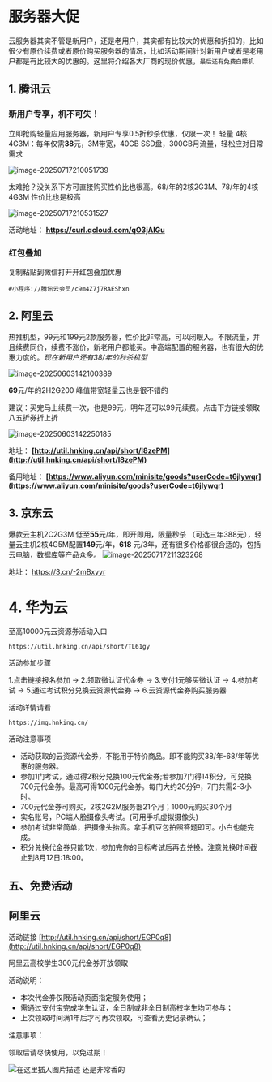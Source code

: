 



# 服务器大促

云服务器其实不管是新用户，还是老用户，其实都有比较大的优惠和折扣的，比如很少有原价续费或者原价购买服务器的情况，比如活动期间针对新用户或者是老用户都是有比较大的优惠的。这里将介绍各大厂商的现价优惠，`最后还有免费白嫖机`

## 1. 腾讯云

### 新用户专享，机不可失！

立即抢购轻量应用服务器，新用户专享0.5折秒杀优惠，仅限一次！
轻量 4核4G3M：每年仅需**38**元，3M带宽，40GB SSD盘，300GB月流量，轻松应对日常需求

![image-20250717210051739](https://img.hnking.cn//blog/202507172100848.png)

太难抢？没关系下方可直接购买性价比也很高。68/年的2核2G3M、78/年的4核4G3M 性价比也是极高

![image-20250717210531527](https://img.hnking.cn//blog/202507172105634.png)

活动地址：
**https://curl.qcloud.com/qO3jAlGu**

### 红包叠加 

复制粘贴到微信打开开红包叠加优惠

```
#小程序://腾讯云会员/c9m4Z7j7RAEShxn
```

## 2. 阿里云

热推机型，99元和199元2款服务器，性价比非常高，可以闭眼入。不限流量，并且续费同价，续费不涨价，新老用户都能买。中高端配置的服务器，也有很大的优惠力度的。*现在新用户还有38/年的秒杀机型*

![image-20250603142100389](https://img.hnking.cn//blog/202507172041465.png)

**69**元/年的2H2G200 峰值带宽轻量云也是很不错的

建议：买完马上续费一次，也是99元，明年还可以99元续费。点击下方链接领取八五折券折上折

![image-20250603142250185](https://img.hnking.cn//blog/202507172041647.png)

地址：
**[http://util.hnking.cn/api/short/I8zePM](http://util.hnking.cn/api/short/I8zePM)**

备用地址：
**[https://www.aliyun.com/minisite/goods?userCode=t6jlywqr](https://www.aliyun.com/minisite/goods?userCode=t6jlywqr)** 

## 3. 京东云

爆款云主机2C2G3M 低至**55**元/年，即开即用，限量秒杀 （可选三年388元），轻量云主机2核4G5M配置**149**元/年，**618** 元/3年，还有很多价格都很合适的，包括云电脑，数据库等产品众多。
![image-20250717211323268](https://img.hnking.cn//blog/202507172113403.png)

地址：
https://3.cn/-2mBxyyr

# 4. 华为云

至高10000元云资源券活动入口

```
https://util.hnking.cn/api/short/TL61gy
```

活动参加步骤

1.点击链接报名参加 → 2.领取微认证代金券 → 3.支付1元够买微认证 → 4.参加考试 → 5.通过考试积分兑换云资源代金券 → 6.云资源代金券购买服务器

活动详情请看

```
https://img.hnking.cn/
```

活动注意事项

- 活动获取的云资源代金券，不能用于特价商品。即不能购买38/年-68/年等优惠的服务器。
- 参加1门考试，通过得2积分兑换100元代金券;若参加7门得14积分，可兑换700元代金券。最高可得1000元代金券。每门大约20分钟，7门共需2-3小时。
- 700元代金券可购买，2核2G2M服务器21个月；1000元购买30个月
- 实名账号，PC端人脸摄像头考试。(可用手机虚拟摄像头)
- 参加考试非常简单，把摄像头抬高。拿手机豆包拍照答题即可。小白也能完成。
- 积分兑换代金券只能1次，参加完你的目标考试后再去兑换。注意兑换时间截止到8月12日:18:00。

## 五、免费活动

## 阿里云

活动链接 [http://util.hnking.cn/api/short/EGP0q8](http://util.hnking.cn/api/short/EGP0q8)

阿里云高校学生300元代金券开放领取

活动说明：

 - 本次代金券仅限活动页面指定服务使用；
 - 需通过支付宝完成学生认证，全日制或非全日制高校学生均可参与；
 - 上次领取时间满1年后才可再次领取，可查看历史记录确认；

注意事项：

领取后请尽快使用，以免过期！

![在这里插入图片描述](https://img.hnking.cn//blog/202507172041746.png)
还是非常香的